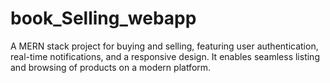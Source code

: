 # book_Selling_webapp
 A MERN stack project for buying and selling, featuring user authentication, real-time notifications, and a responsive design. It enables seamless listing and browsing of products on a modern platform.
